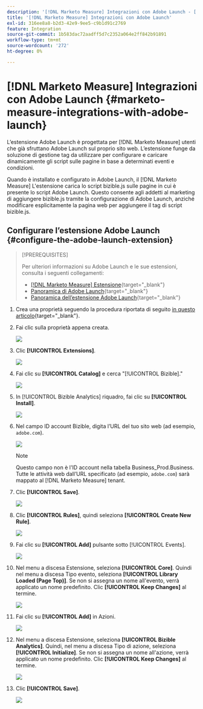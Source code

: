 ```yaml
---
description: '[!DNL Marketo Measure] Integrazioni con Adobe Launch - [!DNL Marketo Measure] - Documentazione del prodotto'
title: '[!DNL Marketo Measure] Integrazioni con Adobe Launch'
exl-id: 316ee8a8-b2d3-42e9-9ee5-c9b1d91c2769
feature: Integration
source-git-commit: 1b583dac72aadff5d7c2352a064e2ff842b91891
workflow-type: tm+mt
source-wordcount: '272'
ht-degree: 0%

---
```


# [!DNL Marketo Measure] Integrazioni con Adobe Launch {#marketo-measure-integrations-with-adobe-launch}

L’estensione Adobe Launch è progettata per [!DNL Marketo Measure] utenti che già sfruttano Adobe Launch sul proprio sito web. L’estensione funge da soluzione di gestione tag da utilizzare per configurare e caricare dinamicamente gli script sulle pagine in base a determinati eventi e condizioni.

Quando è installato e configurato in Adobe Launch, il [!DNL Marketo Measure] L&#39;estensione carica lo script bizible.js sulle pagine in cui è presente lo script Adobe Launch. Questo consente agli addetti al marketing di aggiungere bizible.js tramite la configurazione di Adobe Launch, anziché modificare esplicitamente la pagina web per aggiungere il tag di script bizible.js.

## Configurare l’estensione Adobe Launch {#configure-the-adobe-launch-extension}

>[!PREREQUISITES]
>
>Per ulteriori informazioni su Adobe Launch e le sue estensioni, consulta i seguenti collegamenti:
>
>* [[!DNL Marketo Measure] Estensione](https://experienceleague.adobe.com/docs/experience-platform/destinations/catalog/email/bizible.html?lang=en#catalog){target="_blank"}
>* [Panoramica di Adobe Launch](https://experienceleague.adobe.com/docs/launch-learn/implementing-in-websites-with-launch/index.html?lang=en#prerequisites){target="_blank"}
>* [Panoramica dell’estensione Adobe Launch](https://experienceleague.adobe.com/docs/launch/using/extension-dev/overview.html?lang=en#extension-configuration){target="_blank"}

1. Crea una proprietà seguendo la procedura riportata di seguito [in questo articolo](https://experienceleague.adobe.com/docs/platform-learn/implement-in-websites/configure-tags/create-a-property.html?lang=en#go-to-the-data-collection-interface){target="_blank"}.

1. Fai clic sulla proprietà appena creata.

   ![](assets/marketo-measure-integrations-with-adobe-launch-1.png)

1. Clic **[!UICONTROL Extensions]**.

   ![](assets/marketo-measure-integrations-with-adobe-launch-2.png)

1. Fai clic su **[!UICONTROL Catalog]** e cerca &quot;[!UICONTROL Bizible].&quot;

   ![](assets/marketo-measure-integrations-with-adobe-launch-3.png)

1. In [!UICONTROL Bizible Analytics] riquadro, fai clic su **[!UICONTROL Install]**.

   ![](assets/marketo-measure-integrations-with-adobe-launch-4.png)

1. Nel campo ID account Bizible, digita l’URL del tuo sito web (ad esempio, `adobe.com`).

   ![](assets/marketo-measure-integrations-with-adobe-launch-5.png)

   >[!NOTE]
   >
   >Questo campo non è l&#39;ID account nella tabella Business_Prod.Business. Tutte le attività web dall’URL specificato (ad esempio, `adobe.com`) sarà mappato al [!DNL Marketo Measure] tenant.

1. Clic **[!UICONTROL Save]**.

   ![](assets/marketo-measure-integrations-with-adobe-launch-6.png)

1. Clic **[!UICONTROL Rules]**, quindi seleziona **[!UICONTROL Create New Rule]**.

   ![](assets/marketo-measure-integrations-with-adobe-launch-7.png)

1. Fai clic su **[!UICONTROL Add]** pulsante sotto [!UICONTROL Events].

   ![](assets/marketo-measure-integrations-with-adobe-launch-8.png)

1. Nel menu a discesa Estensione, seleziona **[!UICONTROL Core]**. Quindi nel menu a discesa Tipo evento, seleziona **[!UICONTROL Library Loaded (Page Top)]**. Se non si assegna un nome all&#39;evento, verrà applicato un nome predefinito. Clic **[!UICONTROL Keep Changes]** al termine.

   ![](assets/marketo-measure-integrations-with-adobe-launch-9.png)

1. Fai clic su **[!UICONTROL Add]** in Azioni.

   ![](assets/marketo-measure-integrations-with-adobe-launch-10.png)

1. Nel menu a discesa Estensione, seleziona **[!UICONTROL Bizible Analytics]**. Quindi, nel menu a discesa Tipo di azione, seleziona **[!UICONTROL Initialize]**. Se non si assegna un nome all&#39;azione, verrà applicato un nome predefinito. Clic **[!UICONTROL Keep Changes]** al termine.

   ![](assets/marketo-measure-integrations-with-adobe-launch-11.png)

1. Clic **[!UICONTROL Save]**.

   ![](assets/marketo-measure-integrations-with-adobe-launch-12.png)
